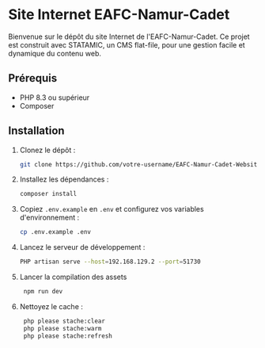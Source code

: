 # Site Internet EAFC-Namur-Cadet

Bienvenue sur le dépôt du site Internet de l'EAFC-Namur-Cadet. Ce projet est construit avec STATAMIC, un CMS flat-file, pour une gestion facile et dynamique du contenu web.

## Prérequis

- PHP 8.3 ou supérieur
- Composer

## Installation

1. Clonez le dépôt :

   ```bash
   git clone https://github.com/votre-username/EAFC-Namur-Cadet-Website.git
   ```

2. Installez les dépendances :

   ```bash
   composer install
   ```

3. Copiez `.env.example` en `.env` et configurez vos variables d'environnement :

   ```bash
   cp .env.example .env
   ```

4. Lancez le serveur de développement :

   ```bash
   PHP artisan serve --host=192.168.129.2 --port=51730 
   ```
5. Lancer la compilation des assets

   ```bash
    npm run dev
   ```

6. Nettoyez le cache :

   ```bash
    php please stache:clear
    php please stache:warm
    php please stache:refresh
   ```
